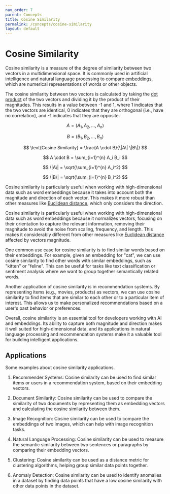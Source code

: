 ```yaml
---
nav_order: 7
parent: Concepts
title: Cosine Similarity
permalink: /concepts/cosine-similarity
layout: default
---
```

# Cosine Similarity

Cosine similarity is a measure of the degree of similarity between two vectors in
a multidimensional space. It is commonly used in artificial intelligence and natural
language processing to compare [embeddings](embedding), which are numerical
representations of words or other objects.

The cosine similarity between two vectors is calculated by taking the
[dot product](dot-product) of the two vectors and dividing it by the product
of their magnitudes. This results in a value between -1 and 1, where 1 indicates
that the two vectors are identical, 0 indicates that they are orthogonal
(i.e., have no correlation), and -1 indicates that they are opposite.

$$
A = (A_1, A_2, \ldots, A_n)
$$

$$
B = (B_1, B_2, \ldots, B_n)
$$

$$
\text{Cosine Similarity} = \frac{A \cdot B}{\|A\| \|B\|}
$$

$$
A \cdot B = \sum_{i=1}^{n} A_i B_i
$$

$$
\|A\| = \sqrt{\sum_{i=1}^{n} A_i^2}
$$

$$
\|B\| = \sqrt{\sum_{i=1}^{n} B_i^2}
$$

Cosine similarity is particularly useful when working with high-dimensional data
such as word embeddings because it takes into account both the magnitude and direction
of each vector. This makes it more robust than other measures like
[Euclidean distance](euclidean-distance), which only considers the direction.

Cosine similarity is particularly useful when working with high-dimensional data
such as word embeddings because it normalizes vectors, focusing on their orientation
to capture the relevant information, removing their magnitude to avoid the noise from
scaling, frequency, and length. This makes it considerably different from other
measures like [Euclidean distance](euclidean-distance) affected by vectors magnitude.

One common use case for cosine similarity is to find similar words based on their
embeddings. For example, given an embedding for "cat", we can use cosine similarity
to find other words with similar embeddings, such as "kitten" or "feline". This
can be useful for tasks like text classification or sentiment analysis where we
want to group together semantically related words.

Another application of cosine similarity is in recommendation systems. By representing
items (e.g., movies, products) as vectors, we can use cosine similarity to find
items that are similar to each other or to a particular item of interest. This
allows us to make personalized recommendations based on a user's past behavior
or preferences.

Overall, cosine similarity is an essential tool for developers working with AI
and embeddings. Its ability to capture both magnitude and direction makes it well
suited for high-dimensional data, and its applications in natural language
processing and recommendation systems make it a valuable tool for building
intelligent applications.

## Applications

Some examples about cosine similarity applications.

1. Recommender Systems: Cosine similarity can be used to find similar items or users
   in a recommendation system, based on their embedding vectors.

2. Document Similarity: Cosine similarity can be used to compare the similarity of
   two documents by representing them as embedding vectors and calculating the cosine
   similarity between them.

3. Image Recognition: Cosine similarity can be used to compare the embeddings of
   two images, which can help with image recognition tasks.

4. Natural Language Processing: Cosine similarity can be used to measure the semantic
   similarity between two sentences or paragraphs by comparing their embedding vectors.

5. Clustering: Cosine similarity can be used as a distance metric for clustering
   algorithms, helping group similar data points together.

6. Anomaly Detection: Cosine similarity can be used to identify anomalies in a dataset
   by finding data points that have a low cosine similarity with other data points in
   the dataset.

